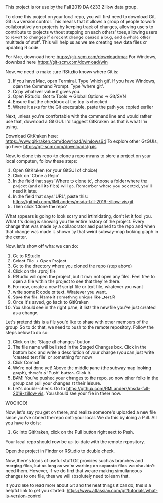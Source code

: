 This project is for use by the Fall 2019 DA 6233 Zillow data group.

To clone this project on your local repo, you will first need to download Git.  Git is a version control.  This means that it allows a group of people to work collaboratively on projects by keeping track of changes, allowing users to contribute to projects without stepping on each others' toes, allowing users to revert to changes if a recent change caused a bug, and a whole other multitude of stuff.  This will help us as we are creating new data files or updating R code.  

For Mac, download here: https://git-scm.com/download/mac
For Windows, download here: https://git-scm.com/download/win

Now, we need to make sure RStudio knows where Git is:

1) If you have Mac, open Terminal.  Type 'which git'.
   If you have Windows, open the Command Prompt.  Type 'where git'.
2) Copy whatever value it gives you.
3) Open RStudio.  Got to Tools -> Global Options -> Git/SVN
4) Ensure that the checkbox at the top is checked
5) Where it asks for the Git executable, paste the path you copied earlier

Next, unless you're comfortable with the command line and would rather use that, download a Git GUI.  I'd suggest GitKraken, as that is what I'm using.

Download GitKraken here: https://www.gitkraken.com/download/windows64
To explore other GitGUIs, go here: https://git-scm.com/downloads/guis

Now, to clone this repo (to clone a repo means to store a project on your local computer), follow these steps:

1) Open GitKraken (or your GitGUI of choice)
2) Click on 'Clone a Repo'
3) In the field that says 'Where to clone to', choose a folder where the project (and all its files) will go.  Remember where you selected, you'll need it later.
4) In the field that says 'URL', paste this: https://github.com/RMLanders/msda-fall-2019-zillow-vis.git
5) Then click 'Clone the repo'

What appears is going to look scary and intimidating, don't let it fool you.  What it's doing is showing you the entire history of the project.  Every change that was made by a collaborator and pushed to the repo and when that change was made is shown by that weird subway-map looking graph in the center.  

Now, let's show off what we can do:

1) Go to RStudio
2) Select File -> Open Project
3) Go to the directory where you cloned the repo (step above)
4) Click on the .rproj file
5) RStudio will open the project, but it may not open any files.  Feel free to open a file within the project to see that they're there.
6) For now, create a new R script file or text file, whatever you want
7) write some R code or text.  Whatever you want.
8) Save the file.  Name it something unique like <yourLastName>_test.R
9) Once it's saved, go back to GitKraken
10) You should see in the right pane, it lists the new file you've just created as a change. 

Let's pretend this is a file you'd like to share with other members of the group. So to do that, we need to push to the remote repository.  Follow the steps below to do so:

1) Click on the 'Stage all changes' button
2) The file name will be listed in the Staged Changes box.  Click in the bottom box, and write a description of your change (you can just write 'created test file' or something for now)
3) Click Commit
4) We're not done yet!  Above the middle pane (the subway map looking graph), there's a 'Push' button.  Click it.
5) BAM!  You've pushed your changes to the repo, so now other folks in the group can pull your changes at their leisure.
6) Let's double-check.  Go to https://github.com/RMLanders/msda-fall-2019-zillow-vis.  You should see your file in there now.

WOOHOO!

Now, let's say you get on there, and realize someone's uploaded a new file since you've cloned the repo onto your local.  We do this by doing a Pull.  All you have to do is:

1) Go into GitKraken, click on the Pull button right next to Push.

Your local repo should now be up-to-date with the remote repository.

Open the project in Finder or RStudio to double check.  


Now, there's loads of useful stuff Git provides such as branches and merging files, but as long as we're working on separate files, we shouldn't need them.  However, if we do find that we are making simultaneous changes to one file, then we will absolutely need to learn that.

If you'd like to read more about Git and the neat things it can do, this is a helpful link to get you started: https://www.atlassian.com/git/tutorials/what-is-version-control
